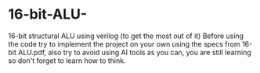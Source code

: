 # 16-bit-ALU-
16-bit structural ALU using verilog
(to get the most out of it) Before using the code try to implement the project on your own using the specs from 16-bit ALU.pdf, also try to avoid using AI tools as you can, you are still learning so don't forget to learn how to think.
